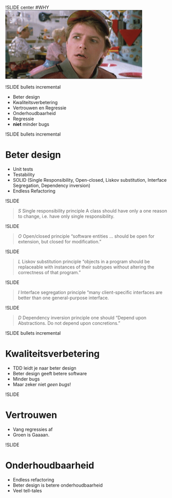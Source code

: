 !SLIDE center
#WHY
![why](why.gif)

!SLIDE bullets incremental
* Beter design
* Kwaliteitsverbetering
* Vertrouwen en Regressie
* Onderhoudbaarheid
* Regressie
* **niet** minder bugs

!SLIDE bullets incremental
# Beter design
* Unit tests
* Testability
* SOLID (Single Responsibility, Open-closed, Liskov substitution,
  Interface Segregation, Dependency inversion)
* Endless Refactoring

!SLIDE
> *S* Single responsibility principle
>    A class should have only a one reason to change, i.e. have only single responsibility.

!SLIDE
> *O* Open/closed principle
>    “software entities … should be open for extension, but closed for modification.”

!SLIDE
> *L* Liskov substitution principle
>    “objects in a program should be replaceable with instances of their subtypes without altering the correctness of that program.”

!SLIDE
> *I* Interface segregation principle
>   “many client-specific interfaces are better than one general-purpose interface.

!SLIDE
> *D* Dependency inversion principle
>    one should “Depend upon Abstractions. Do not depend upon concretions.”

!SLIDE bullets incremental
# Kwaliteitsverbetering
* TDD leidt je naar beter design
* Beter design geeft betere software
* Minder bugs
* Maar zeker niet *geen bugs*!

!SLIDE
# Vertrouwen
* Vang regressies af
* Groen is Gaaaan.

!SLIDE
# Onderhoudbaarheid
* Endless refactoring
* Beter design is betere onderhoudbaarheid
* Veel tell-tales
